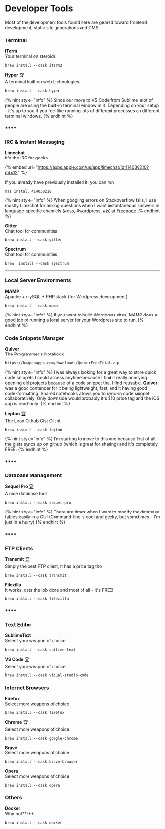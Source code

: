 # Developer Tools

Most of the development tools found here are geared toward frontend development, static site generations and CMS.

### **Terminal**

**iTerm**\
Your terminal on steroids

```
brew install --cask iterm2
```

**Hyper**  [🏆](https://emojipedia.org/trophy/)\
A terminal built on web technologies.

```
brew install --cask hyper
```

{% hint style="info" %}
Since our move to VS Code from Sublime, alot of people are using the built-in terminal window in it. Depending on your setup - it's up to you if you feel like running lots of different processes on different terminal windows.
{% endhint %}

### ****

### **IRC &** Instant Messaging

**Limechat**\
It's the IRC for geeks

{% embed url="https://apps.apple.com/us/app/limechat/id414030210?mt=12" %}

If you already have previously installed it, you can run&#x20;

```
mas install 414030210
```

{% hint style="info" %}
When googling errors on Stackoverflow fails,  I use mostly Limechat for asking  questions when I want instantaneous answers in language-specific channels (#css, #wordpress, #js) at [Freenode](https://freenode.net/)
{% endhint %}

**Gitter**\
Chat tool for communities

```
brew install --cask gitter
```

**Spectrum**\
Chat tool for communities

```
brew  install --cask spectrum
```

****

### **Local Server Environments**

**MAMP**\
Apache + mySQL + PHP stack (for Wordpress development)

```
brew install --cask mamp
```

{% hint style="info" %}
If you want to build Wordpress sites, MAMP does a good job of running a local server for your Wordpress site to run.
{% endhint %}

###

### Code Snippets Manager

**Quiver**\
The Programmer's Notebook

```
https://happenapps.com/downloads/QuiverFreeTrial.zip
```

{% hint style="info" %}
I was always looking for a great way to store quick code snippets I could access anytime because I find it really annoying opening old projects because of a code snippet that I find reusable. **Quiver** was a good contender for it being lightweight, fast, and it having good code-formatting. Shared notebooks allows you to sync-in code snippet collaboratively. Only downside would probably it's $10 price tag and the iOS app is read-only.
{% endhint %}

**Lepton** [🏆](https://emojipedia.org/trophy/)\
The Lean Github Gist Client

```
brew install --cask lepton
```

{% hint style="info" %}
I'm starting to move to this one because first of all - the gists syncs up on github (which is great for sharing) and it's completely FREE.
{% endhint %}

### ****

### **Database Management**

**Sequel Pro** [🏆](https://emojipedia.org/trophy/)\
A nice database tool

```
brew install --cask sequel-pro
```

{% hint style="info" %}
There are times when I want to modify the database tables easily in a GUI (Command-line is cool and geeky, but sometimes - I'm just in a hurry)
{% endhint %}

### ****

### **FTP Clients**

**Transmit** [🏆](https://emojipedia.org/trophy/)\
Simply the best FTP client, it has a price tag tho

```
brew install --cask transmit
```

**Filezilla** \
It works, gets the job done and most of all - it's FREE!

```
brew install --cask filezilla
```

### ****

### Text Editor

**SublimeText**\
Select your weapon of choice

```
brew install --cask sublime-text
```

**VS Code** [🏆](https://emojipedia.org/trophy/)\
Select your weapon of choice

```
brew install --cask visual-studio-code
```

###

### Internet Browsers

**Firefox**\
Select more weapons of choice

```
brew install --cask firefox
```

**Chrome** 🏆\
Select more weapons of choice

```
brew install --cask google-chrome
```

**Brave**\
Select more weapons of choice

```
brew install --cask brave-browser
```

**Opera**\
Select more weapons of choice

```
brew install --cask opera
```

### **Others**

**Docker**\
Why not**?**

```
brew install --cask docker
```
